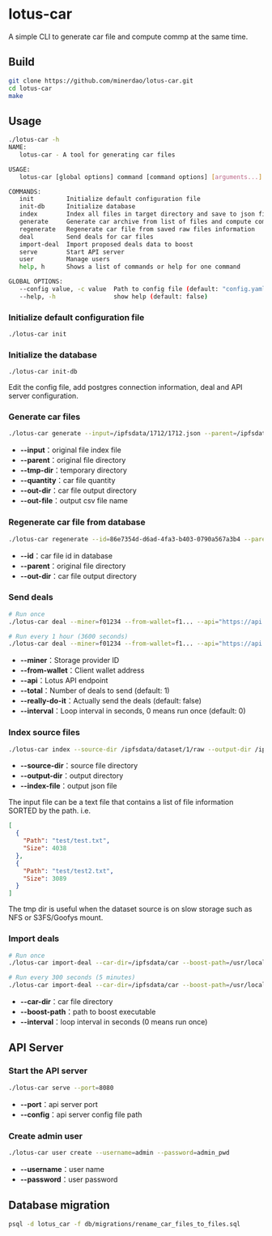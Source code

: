 # lotus-car
A simple CLI to generate car file and compute commp at the same time.

## Build
```sh
git clone https://github.com/minerdao/lotus-car.git
cd lotus-car
make
```
## Usage

```sh
./lotus-car -h
NAME:
   lotus-car - A tool for generating car files

USAGE:
   lotus-car [global options] command [command options] [arguments...]

COMMANDS:
   init         Initialize default configuration file
   init-db      Initialize database
   index        Index all files in target directory and save to json file
   generate     Generate car archive from list of files and compute commp
   regenerate   Regenerate car file from saved raw files information
   deal         Send deals for car files
   import-deal  Import proposed deals data to boost
   serve        Start API server
   user         Manage users
   help, h      Shows a list of commands or help for one command

GLOBAL OPTIONS:
   --config value, -c value  Path to config file (default: "config.yaml")
   --help, -h                show help (default: false)
```

### Initialize default configuration file
```sh
./lotus-car init
```

### Initialize the database
```sh
./lotus-car init-db
```

Edit the config file, add postgres connection information, deal and API server configuration.

### Generate car files
```sh
./lotus-car generate --input=/ipfsdata/1712/1712.json --parent=/ipfsdata/1712/raw --tmp-dir=/ipfsdata/tmp1 --quantity=1 --out-dir=/ipfsdata/car --out-file=/home/fil/csv/dataset_1712_1227.csv
```
- **--input**：original file index file
- **--parent**：original file directory
- **--tmp-dir**：temporary directory
- **--quantity**：car file quantity
- **--out-dir**：car file output directory
- **--out-file**：output csv file name

### Regenerate car file from database
```sh
./lotus-car regenerate --id=86e7354d-d6ad-4fa3-b403-0790a567a3b4 --parent=/ipfsdata/dataset/1/raw --out-dir=/ipfsdata/car-regenerate
```
- **--id**：car file id in database
- **--parent**：original file directory
- **--out-dir**：car file output directory

### Send deals
```sh
# Run once
./lotus-car deal --miner=f01234 --from-wallet=f1... --api="https://api.node.glif.io" --total=10 --really-do-it

# Run every 1 hour (3600 seconds)
./lotus-car deal --miner=f01234 --from-wallet=f1... --api="https://api.node.glif.io" --total=10 --really-do-it --interval=3600
```
- **--miner**：Storage provider ID
- **--from-wallet**：Client wallet address
- **--api**：Lotus API endpoint
- **--total**：Number of deals to send (default: 1)
- **--really-do-it**：Actually send the deals (default: false)
- **--interval**：Loop interval in seconds, 0 means run once (default: 0)

### Index source files
```sh
./lotus-car index --source-dir /ipfsdata/dataset/1/raw --output-dir /ipfsdata/dataset/1 --index-file 1.json
```
- **--source-dir**：source file directory
- **--output-dir**：output directory
- **--index-file**：output json file

The input file can be a text file that contains a list of file information SORTED by the path. i.e.
```json
[
  {
    "Path": "test/test.txt",
    "Size": 4038
  },
  {
    "Path": "test/test2.txt",
    "Size": 3089
  }
]
```

The tmp dir is useful when the dataset source is on slow storage such as NFS or S3FS/Goofys mount.

### Import deals
```sh
# Run once
./lotus-car import-deal --car-dir=/ipfsdata/car --boost-path=/usr/local/bin/boost

# Run every 300 seconds (5 minutes)
./lotus-car import-deal --car-dir=/ipfsdata/car --boost-path=/usr/local/bin/boost --interval=300
```
- **--car-dir**：car file directory
- **--boost-path**：path to boost executable
- **--interval**：loop interval in seconds (0 means run once)

## API Server

### Start the API server
```sh
./lotus-car serve --port=8080
```
- **--port**：api server port
- **--config**：api server config file path


### Create admin user
```sh
./lotus-car user create --username=admin --password=admin_pwd
```
- **--username**：user name
- **--password**：user password


## Database migration
```sh
psql -d lotus_car -f db/migrations/rename_car_files_to_files.sql